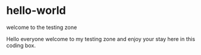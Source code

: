 # hello-world
welcome to the testing zone

Hello everyone welcome to my testing zone and enjoy your stay here in this coding box.
